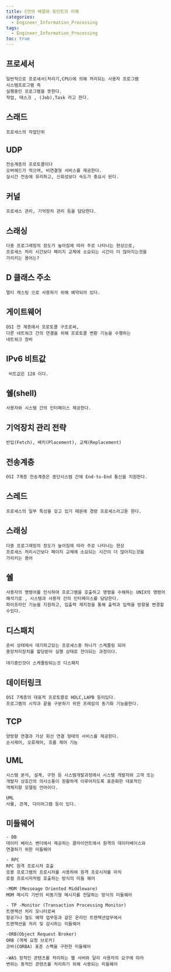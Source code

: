 ```yaml
---
title: C언어 배열와 포인트의 이해
categories:
  - Engineer_Information_Processing
tags:
  - Engineer_Information_Processing
toc: true
---
```



## 프로세서

```
일반적으로 프로세서(처리기,CPU)에 의해 처리되는 사용자 프로그램
시스템프로그램 즉
실행중인 프로그램을 뜻한다.
작업, 태스크 , (Job),Task 라고 한다.

```
## 스래드

```
프로세스의 작업단위

```

## UDP

```
전송계층의 프로토콜이다
오버헤드가 적으며, 비연결형 서비스를 제공한다.
실시간 전송에 유리하고, 신회성보다 속도가 중요시 된다.

```

## 커널

```
프로세스 관리, 기억장치 관리 등을 담당한다.

```

## 스래싱

```
다중 프로그래밍의 정도가 높아짐에 따라 주로 나타나는 현상으로,
프로세스 처리 시간보다 페이지 교체에 소요되는 시간이 더 많아지는것을
가리키는 용어는?

```

## D 클래스 주소

```
멀티 캐스팅 으로 사용하기 위해 예약되어 있다.

```

## 게이트웨어

```
OSI 전 계층에서 프로토콜 구조로써,
다른 네트워크 간의 연결을 위해 프로토콜 변환 기능을 수행하는
네트워크 장비

```
## IPv6 비트값

```
 비트값은 128 이다.

```
## 쉘(shell)

```
사용자와 시스템 간의 인터페이스 제공한다.

```
## 기억장치 관리 전략

```
반입(Fetch), 배치(Placement), 교체(Replacement)

```
## 전송계층

```
OSI 7계층 전송계층은 종단시스템 간에 End-to-End 통신을 지원한다.

```
## 스레드

```
프로세스의 일부 특성을 갖고 있기 때문에 경량 프로세스라고돋 한다.

```
## 스래싱

```
다중 프로그래밍의 정도가 높아짐에 따라 주로 나타나는 현상
프로세스 처리시간보다 페이지 교체에 소요되는 시간이 더 많아지는것을
가리키는 용어

```
## 쉘

```
사용자의 명령어를 인식하여 프로그램을 호출하고 명령을 수해하는 UNIX의 명령어
해석기로 , 시스템과 사용자 간의 인터페이스를 담당한다.
파이프라인 기능을 지원하고, 입출력 재지정을 통해 출력과 입력을 방향을 변경할
수있다.

```

## 디스패치
```
준비 상태에서 대기하고있는 프로세스중 하나가 스케줄링 되어
중앙처리장치를 할당받아 실행 상태로 전이되는 과정이다.

대기중인것이 스케줄링되는것 디스패치
```
## 데이터링크
```
OSI 7계층의 대표적 프로토콜로 HDLC,LAPB 등이있다.
프로그램의 시작과 끝을 구분하기 위한 프레임의 동기화 기능을한다.
```
## TCP
```
양방향 연결과 가상 회선 연결 형태의 서비스를 제공한다.
순서제어, 오류제어, 흐름 제어 기능 
```
## UML
```
시스템 분석, 설계, 구현 등 시스템개발과정에서 시스템 개발자와 고객 또는
개발자 상호간의 의사소통이 원활하게 이루어지도록 표준화한 대표적인
객체지향 모델링 언어이다.

UML 
사물, 관계, 다이어그램 등이 있다.

```
## 미들웨어
```
- DB
데이터 베이스 밴더에서 제공하는 클라이언트에서 원격의 데이터베이스와
연결하기 위한 미들웨어

- RPC
RPC 원격 프로시저 호출
응용 프로그램의 프로시저를 사용하여 원격 프로시저를 마치
로컬 프로시저처럼 호출하는 방식의 미들 웨어

-MOM (Messeage Oriented Middleware)
MOM 메시지 기반의 비동기형 메시지를 전달하는 방식의 미들웨어

- TP -Monitor (Transaction Processing Monitor)
트랜잭션 처리 모니터로써
항공기나 철도 예약 업무등과 같은 온라인 트랜잭션업무에서
트랜잭션을 처리 및 감시하는 미들웨어

-ORB(Object Request Broker)
ORB (객체 요청 브로커)
코바(CORBA) 표준 스펙을 구현한 미들웨어

-WAS 정적인 콘텐츠를 처리하는 웹 서버와 달리 사용자의 요구에 따라
변하는 동적인 콘텐츠를 처리하기 위해 사용되는 미들웨어

 

```





